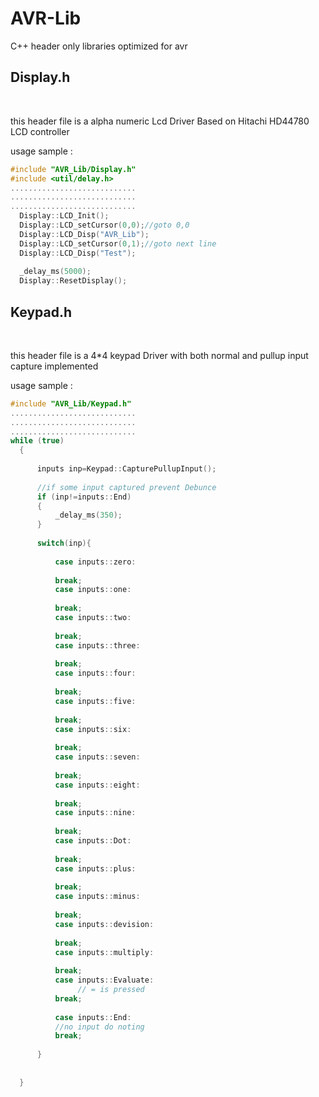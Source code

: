 # AVR-Lib
C++ header only libraries optimized for avr 


## Display.h
<br>

  this header file is a alpha numeric Lcd Driver Based on Hitachi HD44780 LCD controller
  
  usage sample : 
  ```C++
  #include "AVR_Lib/Display.h"
  #include <util/delay.h>
  ............................
  ............................
  ............................
  	Display::LCD_Init();
	Display::LCD_setCursor(0,0);//goto 0,0
	Display::LCD_Disp("AVR_Lib");
	Display::LCD_setCursor(0,1);//goto next line
	Display::LCD_Disp("Test");
	
	_delay_ms(5000);
	Display::ResetDisplay();
  ```
## Keypad.h

<br>  

  this header file is a 4*4 keypad Driver with both normal and pullup input capture implemented
  
  usage sample : 
  ```C++
  #include "AVR_Lib/Keypad.h"
  ............................
  ............................
  ............................
  while (true)
	{
		
		inputs inp=Keypad::CapturePullupInput();
		
		//if some input captured prevent Debunce
		if (inp!=inputs::End)
		{
			_delay_ms(350);
		}
		
		switch(inp){
			
			case inputs::zero:
			
			break;
			case inputs::one:
			
			break;
			case inputs::two:
			
			break;
			case inputs::three:
			
			break;
			case inputs::four:
			
			break;
			case inputs::five:
			
			break;
			case inputs::six:
			
			break;
			case inputs::seven:
      
			break;
			case inputs::eight:
      
			break;
			case inputs::nine:
			
			break;
			case inputs::Dot:
			
			break;
			case inputs::plus:
			
			break;
			case inputs::minus:
			
			break;
			case inputs::devision:
			
			break;
			case inputs::multiply:
			
			break;
			case inputs::Evaluate:
     			 // = is pressed
			break;
			
			case inputs::End:
			//no input do noting
			break;
			
		}
		
		
	}
  ```
